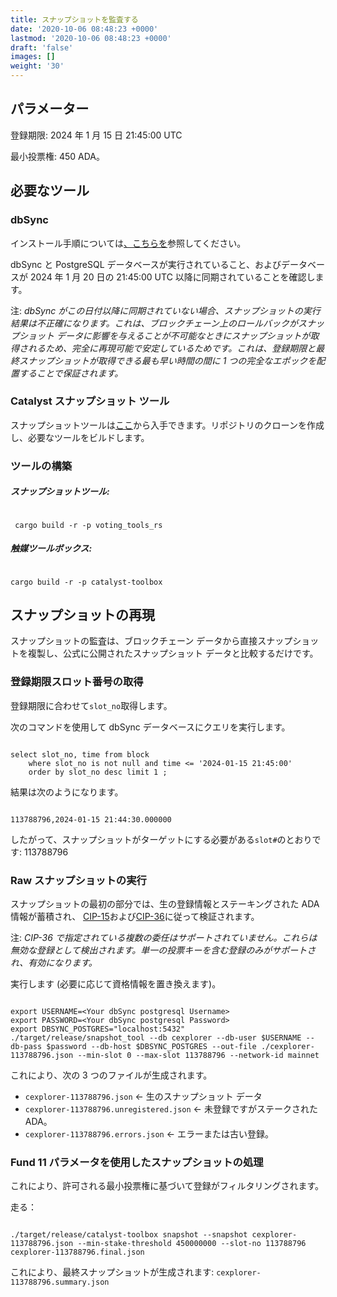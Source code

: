 ```yaml
---
title: スナップショットを監査する
date: '2020-10-06 08:48:23 +0000'
lastmod: '2020-10-06 08:48:23 +0000'
draft: 'false'
images: []
weight: '30'
---
```


## パラメーター

登録期限: 2024 年 1 月 15 日 21:45:00 UTC

最小投票権: 450 ADA。

## 必要なツール

### dbSync

インストール手順については[、こちらを](https://github.com/IntersectMBO/cardano-db-sync/blob/master/doc/docker.md)参照してください。

dbSync と PostgreSQL データベースが実行されていること、およびデータベースが 2024 年 1 月 20 日の 21:45:00 UTC 以降に同期されていることを確認します。

注: *dbSync がこの日付以降に同期されていない場合、スナップショットの実行結果は不正確になります。これは、ブロックチェーン上のロールバックがスナップショット データに影響を与えることが不可能なときにスナップショットが取得されるため、完全に再現可能で安定しているためです。これは、登録期限と最終スナップショットが取得できる最も早い時間の間に 1 つの完全なエポックを配置することで保証されます。*

### Catalyst スナップショット ツール

スナップショットツールは[ここ](https://github.com/input-output-hk/catalyst-core)から入手できます。リポジトリのクローンを作成し、必要なツールをビルドします。

### ツールの構築

##### スナップショットツール:

```

 cargo build -r -p voting_tools_rs

```

##### 触媒ツールボックス:

```

cargo build -r -p catalyst-toolbox

```

## スナップショットの再現

スナップショットの監査は、ブロックチェーン データから直接スナップショットを複製し、公式に公開されたスナップショット データと比較するだけです。

### 登録期限スロット番号の取得

登録期限に合わせて`slot_no`取得します。

次のコマンドを使用して dbSync データベースにクエリを実行します。

```

select slot_no, time from block
    where slot_no is not null and time <= '2024-01-15 21:45:00'
    order by slot_no desc limit 1 ;

```

結果は次のようになります。

```

113788796,2024-01-15 21:44:30.000000

```

したがって、スナップショットがターゲットにする必要がある`slot#`のとおりです: 113788796

### Raw スナップショットの実行

スナップショットの最初の部分では、生の登録情報とステーキングされた ADA 情報が蓄積され、 [CIP-15](https://cips.cardano.org/cip/CIP-15/)および[CIP-36](https://cips.cardano.org/cip/CIP-36/)に従って検証されます。

注: *CIP-36 で指定されている複数の委任はサポートされていません。これらは無効な登録として検出されます。単一の投票キーを含む登録のみがサポートされ、有効になります。*

実行します (必要に応じて資格情報を置き換えます)。

```

export USERNAME=<Your dbSync postgresql Username>
export PASSWORD=<Your dbSync postgresql Password>
export DBSYNC_POSTGRES="localhost:5432"
./target/release/snapshot_tool --db cexplorer --db-user $USERNAME --db-pass $password --db-host $DBSYNC_POSTGRES --out-file ./cexplorer-113788796.json --min-slot 0 --max-slot 113788796 --network-id mainnet

```

これにより、次の 3 つのファイルが生成されます。

- `cexplorer-113788796.json` &lt;- 生のスナップショット データ
- `cexplorer-113788796.unregistered.json` &lt;- 未登録ですがステークされた ADA。
- `cexplorer-113788796.errors.json` &lt;- エラーまたは古い登録。

### Fund 11 パラメータを使用したスナップショットの処理

これにより、許可される最小投票権に基づいて登録がフィルタリングされます。

走る：

```

./target/release/catalyst-toolbox snapshot --snapshot cexplorer-113788796.json --min-stake-threshold 450000000 --slot-no 113788796 cexplorer-113788796.final.json

```

これにより、最終スナップショットが生成されます: `cexplorer-113788796.summary.json`
